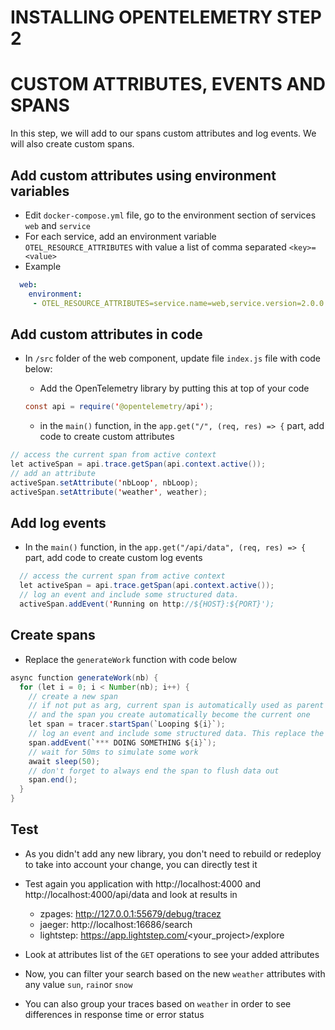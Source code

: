 # INSTALLING OPENTELEMETRY STEP 2

# CUSTOM ATTRIBUTES, EVENTS AND SPANS

In this step, we will add to our spans custom attributes and log events.
We will also create custom spans.


## Add custom attributes using environment variables

- Edit `docker-compose.yml` file, go to the environment section of services `web` and `service`
- For each service, add an environment variable `OTEL_RESOURCE_ATTRIBUTES` with value a list of comma separated `<key>=<value>`
- Example
```yaml
  web:
    environment:
     - OTEL_RESOURCE_ATTRIBUTES=service.name=web,service.version=2.0.0
```


## Add custom attributes in code

- In `/src` folder of the web component, update file `index.js` file with code below:
    - Add the OpenTelemetry library by putting this at top of your code
    ```java
    const api = require('@opentelemetry/api');
    ```

    - in the `main()` function, in the `app.get("/", (req, res) => {` part, add code to create custom attributes
```java
// access the current span from active context
let activeSpan = api.trace.getSpan(api.context.active());
// add an attribute
activeSpan.setAttribute('nbLoop', nbLoop);
activeSpan.setAttribute('weather', weather);
```


## Add log events

- In the `main()` function, in the `app.get("/api/data", (req, res) => {` part, add code to create custom log events
```java
  // access the current span from active context
  let activeSpan = api.trace.getSpan(api.context.active());
  // log an event and include some structured data.
  activeSpan.addEvent('Running on http://${HOST}:${PORT}');
```


## Create spans

- Replace the `generateWork` function with code below
```java
async function generateWork(nb) {
  for (let i = 0; i < Number(nb); i++) {
    // create a new span
    // if not put as arg, current span is automatically used as parent
    // and the span you create automatically become the current one
    let span = tracer.startSpan(`Looping ${i}`);
    // log an event and include some structured data. This replace the logger to file
    span.addEvent(`*** DOING SOMETHING ${i}`);
    // wait for 50ms to simulate some work
    await sleep(50);
    // don't forget to always end the span to flush data out
    span.end();
  }
}
```


## Test

- As you didn't add any new library, you don't need to rebuild or redeploy to take into account your change, you can directly test it

- Test again you application with http://localhost:4000 and http://localhost:4000/api/data and look at results in
  - zpages: http://127.0.0.1:55679/debug/tracez
  - jaeger: http://localhost:16686/search
  - lightstep: https://app.lightstep.com/<your_project>/explore

- Look at attributes list of the `GET` operations to see your added attributes

- Now, you can filter your search based on the new `weather` attributes with any value `sun`, `rain`or `snow`

- You can also group your traces based on `weather` in order to see differences in response time or error status
